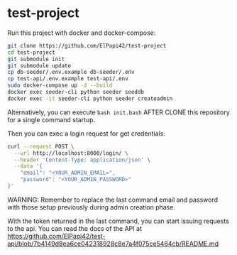 # test-project

Run this project with docker and docker-compose:
```bash
git clone https://github.com/ElPapi42/test-project
cd test-project
git submodule init
git submodule update
cp db-seeder/.env.example db-seeder/.env
cp test-api/.env.example test-api/.env
sudo docker-compose up -d --build
docker exec seeder-cli python seeder seeddb
docker exec -it seeder-cli python seeder createadmin
```
Alternatively, you can execute `bash init.bash` AFTER CLONE this repository for a single command startup.

Then you can exec a login request for get credentials:
```bash
curl --request POST \
  --url http://localhost:8000/login/ \
  --header 'Content-Type: application/json' \
  --data '{
	"email": "<YOUR_ADMIN_EMAIL>",
	"password": "<YOUR_ADMIN_PASSWORD>"
}'
```
WARNING: Remember to replace the last command email and password with those setup previously during admin creation phase.

With the token returned in the last command, you can start issuing requests to the api. You can read the docs of the API at https://github.com/ElPapi42/test-api/blob/7b4149d8ea6ce042318928c8e7a4f075ce5464cb/README.md